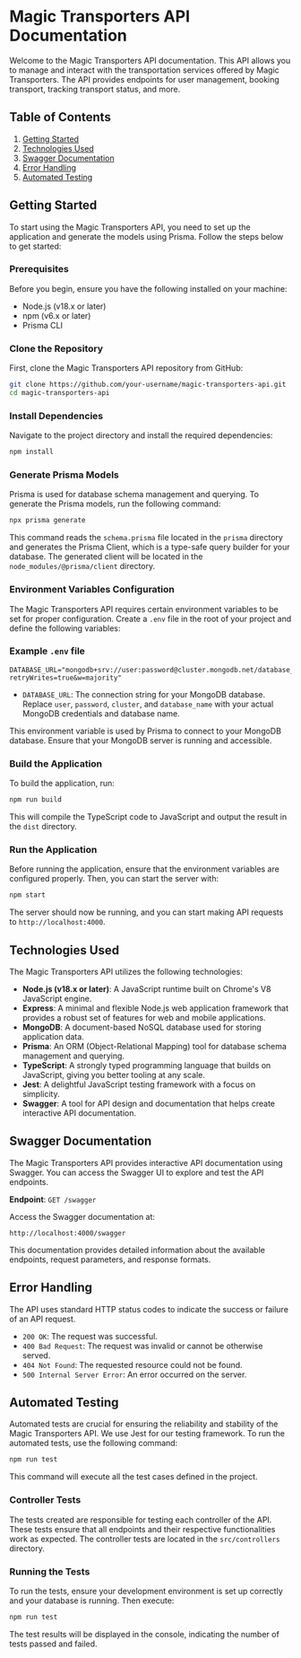 # Magic Transporters API Documentation

Welcome to the Magic Transporters API documentation. This API allows you to manage and interact with the transportation services offered by Magic Transporters. The API provides endpoints for user management, booking transport, tracking transport status, and more.

## Table of Contents

1. [Getting Started](#getting-started)
2. [Technologies Used](#technologies-used)
4. [Swagger Documentation](#swagger-documentation)
5. [Error Handling](#error-handling)
6. [Automated Testing](#automated-testing)

## Getting Started

To start using the Magic Transporters API, you need to set up the application and generate the models using Prisma. Follow the steps below to get started:

### Prerequisites

Before you begin, ensure you have the following installed on your machine:

- Node.js (v18.x or later)
- npm (v6.x or later)
- Prisma CLI

### Clone the Repository

First, clone the Magic Transporters API repository from GitHub:

```bash
git clone https://github.com/your-username/magic-transporters-api.git
cd magic-transporters-api
```

### Install Dependencies

Navigate to the project directory and install the required dependencies:

```bash
npm install
```

### Generate Prisma Models

Prisma is used for database schema management and querying. To generate the Prisma models, run the following command:

```bash
npx prisma generate
```

This command reads the `schema.prisma` file located in the `prisma` directory and generates the Prisma Client, which is a type-safe query builder for your database. The generated client will be located in the `node_modules/@prisma/client` directory.

### Environment Variables Configuration

The Magic Transporters API requires certain environment variables to be set for proper configuration. Create a `.env` file in the root of your project and define the following variables:

### Example `.env` file

```env
DATABASE_URL="mongodb+srv://user:password@cluster.mongodb.net/database_name?retryWrites=true&w=majority"
```

- `DATABASE_URL`: The connection string for your MongoDB database. Replace `user`, `password`, `cluster`, and `database_name` with your actual MongoDB credentials and database name.

This environment variable is used by Prisma to connect to your MongoDB database. Ensure that your MongoDB server is running and accessible.

### Build the Application

To build the application, run:

```bash
npm run build
```

This will compile the TypeScript code to JavaScript and output the result in the `dist` directory.

### Run the Application

Before running the application, ensure that the environment variables are configured properly. Then, you can start the server with:

```bash
npm start
```

The server should now be running, and you can start making API requests to `http://localhost:4000`.

## Technologies Used

The Magic Transporters API utilizes the following technologies:

- **Node.js (v18.x or later)**: A JavaScript runtime built on Chrome's V8 JavaScript engine.
- **Express**: A minimal and flexible Node.js web application framework that provides a robust set of features for web and mobile applications.
- **MongoDB**: A document-based NoSQL database used for storing application data.
- **Prisma**: An ORM (Object-Relational Mapping) tool for database schema management and querying.
- **TypeScript**: A strongly typed programming language that builds on JavaScript, giving you better tooling at any scale.
- **Jest**: A delightful JavaScript testing framework with a focus on simplicity.
- **Swagger**: A tool for API design and documentation that helps create interactive API documentation.

## Swagger Documentation

The Magic Transporters API provides interactive API documentation using Swagger. You can access the Swagger UI to explore and test the API endpoints.

**Endpoint**: `GET /swagger`

Access the Swagger documentation at:

```
http://localhost:4000/swagger
```

This documentation provides detailed information about the available endpoints, request parameters, and response formats.

## Error Handling

The API uses standard HTTP status codes to indicate the success or failure of an API request. 

- `200 OK`: The request was successful.
- `400 Bad Request`: The request was invalid or cannot be otherwise served.
- `404 Not Found`: The requested resource could not be found.
- `500 Internal Server Error`: An error occurred on the server.

## Automated Testing

Automated tests are crucial for ensuring the reliability and stability of the Magic Transporters API. We use Jest for our testing framework. To run the automated tests, use the following command:

```bash
npm run test
```

This command will execute all the test cases defined in the project.

### Controller Tests

The tests created are responsible for testing each controller of the API. These tests ensure that all endpoints and their respective functionalities work as expected. The controller tests are located in the `src/controllers` directory.

### Running the Tests

To run the tests, ensure your development environment is set up correctly and your database is running. Then execute:

```bash
npm run test
```

The test results will be displayed in the console, indicating the number of tests passed and failed.